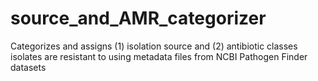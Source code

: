 # source_and_AMR_categorizer
Categorizes and assigns (1) isolation source and (2) antibiotic classes isolates are resistant to using metadata files from NCBI Pathogen Finder datasets
